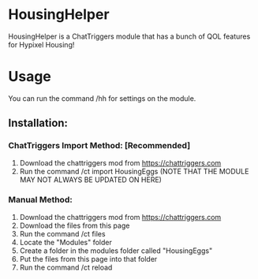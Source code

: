 # HousingHelper

HousingHelper is a ChatTriggers module that has a bunch of QOL features for Hypixel Housing!

# Usage
You can run the command /hh for settings on the module.

## Installation:
### ChatTriggers Import Method: [Recommended]
1. Download the chattriggers mod from https://chattriggers.com
2. Run the command /ct import HousingEggs (NOTE THAT THE MODULE MAY NOT ALWAYS BE UPDATED ON HERE)
### Manual Method:
1. Download the chattriggers mod from https://chattriggers.com
2. Download the files from this page
3. Run the command /ct files
4. Locate the "Modules" folder
5. Create a folder in the modules folder called "HousingEggs"
6. Put the files from this page into that folder
7. Run the command /ct reload
